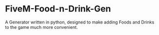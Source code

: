 # FiveM-Food-n-Drink-Gen
A Generator written in python, designed to make adding Foods and Drinks to the game much more convenient.
